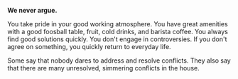 **We never argue.**

You take pride in your good working atmosphere. You have great amenities with a good foosball table, fruit, cold drinks, and barista coffee. You always find good solutions quickly. You don't engage in controversies. If you don't agree on something, you quickly return to everyday life.

Some say that nobody dares to address and resolve conflicts. They also say that there are many unresolved, simmering conflicts in the house.
